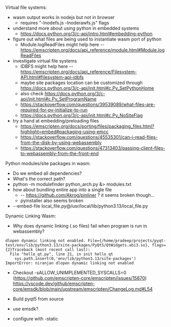 Virtual file systems:
  * wasm output works in nodejs but not in browser
    * requires "-lnodefs.js -lnoderawfs.js" flags
  * understand more about using python in embedded systems
    * https://docs.python.org/3/c-api/intro.html#embedding-python
  * figure out what files are being used to instantiate wasm port of python
    * Module.logReadFiles might help here -- https://emscripten.org/docs/api_reference/module.html#Module.logReadFiles
  * investigate virtual file systems
    * IDBFS might help here -- https://emscripten.org/docs/api_reference/Filesystem-API.html#filesystem-api-idbfs
    * maybe site packages location can be customized through https://docs.python.org/3/c-api/init.html#c.Py_SetPythonHome
    * also check https://docs.python.org/3/c-api/init.html#c.Py_SetProgramName
    * https://stackoverflow.com/questions/39539089/what-files-are-required-for-py-initialize-to-run
    * https://docs.python.org/3/c-api/init.html#c.Py_NoSiteFlag
  * try a hand at embedding/preloading files
    * https://emscripten.org/docs/porting/files/packaging_files.html?highlight=embed#packaging-using-emcc
    * https://stackoverflow.com/questions/45535301/can-i-read-files-from-the-disk-by-using-webassembly
    * https://stackoverflow.com/questions/47313403/passing-client-files-to-webassembly-from-the-front-end

Python modules/site packages in wasm:
  * Do we embed all dependencies?
  * What's the correct path?
  * python -m modulefinder python_arch.py &> modules.txt
  * how about bundling entire app into a single file
    * -- https://github.com/Akrog/pinliner ? it seems broken though...
    * pyinstaller also seems broken
  * --embed-file local_file.py@/usr/local/lib/python3.13/local_file.py

Dynamic Linking Wasm:
 * Why does dynamic linking (.so files) fail when program is run in webassembly?
```
dlopen dynamic linking not enabled. File={/home/pradeep/projects/pyqt-test/env/lib/python3.13/site-packages/PyQt5/QtWidgets.abi3.so}, flags={2}Traceback (most recent call last):
  File "hello_qt.py", line 21, in init hello_qt
    sys.path.insert(0,'env/lib/python3.13/site-packages')
ImportError: niranjan dlopen dynamic linking not enabled
``````
 * Checkout -sALLOW_UNIMPLEMENTED_SYSCALLS=0 (https://github.com/emscripten-core/emscripten/issues/15670) https://vscode.dev/github/emscripten-core/emsdk/blob/main/upstream/emscripten/ChangeLog.md#L54

 * Build pyqt5 from source
  * use emsdk?
  * configure with -static 
